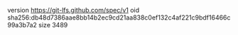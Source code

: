 version https://git-lfs.github.com/spec/v1
oid sha256:db48d7386aae8bb14b2ec9cd21aa838c0ef132c4af221c9bdf16466c99a3b7a2
size 3489
